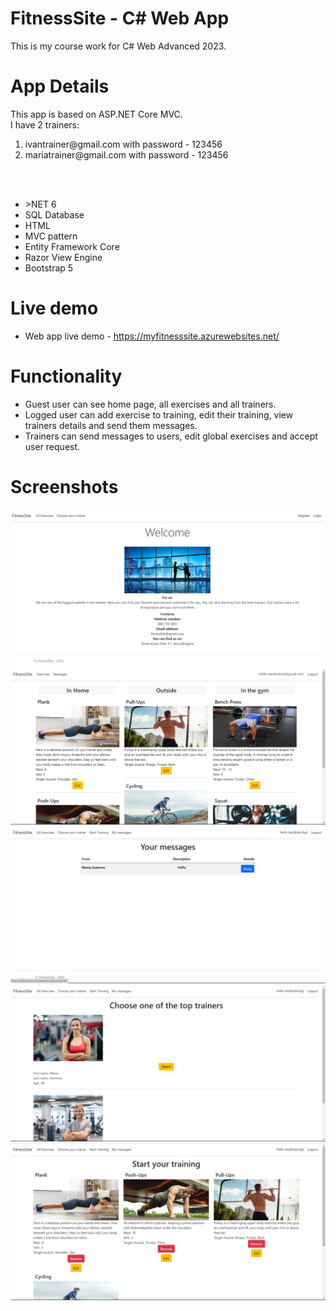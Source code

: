 <h1>FitnessSite - C# Web App</h1>

This is my course work for C# Web Advanced 2023.

<h1>App Details</h1>

This app is based on ASP.NET Core MVC.<br>
I have 2 trainers:<br>
   <ol><li>ivantrainer@gmail.com with password - 123456<br></li>
   <li>mariatrainer@gmail.com with password - 123456</li></ol>

<br>
<br>
<ul>
  <li>>NET 6</li>
  <li>SQL Database</li>
  <li>HTML</li>
  <li>MVC pattern</li>
  <li>Entity Framework Core</li>
  <li>Razor View Engine</li>
  <li>Bootstrap 5 </li>
</ul>

<h1>Live demo</h1>
<ul>
  <li>Web app live demo -   <a href="https://myfitnesssite.azurewebsites.net/">https://myfitnesssite.azurewebsites.net/</a></li>
</ul>

<h1>Functionality</h1>
<ul>
   <li>Guest user can see home page, all exercises and all trainers.</li>
   <li>Logged user can add exercise to training, edit their training, view trainers details and send them messages.</li>
   <li>Trainers can send messages to users, edit global exercises and accept user request.</li>
</ul>

<h1>Screenshots</h1>

<img src="Screenshots/Screenshot1.png">
<br>
<img src="Screenshots/Screenshot2.png">
<br>
<img src="Screenshots/Screenshot3.png">
<br>
<img src="Screenshots/Screenshot4.png">
<br>
<img src="Screenshots/Screenshot5.png">



                                                           


